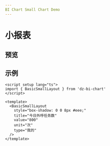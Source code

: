 ```yaml
---
BI Chart Small Chart Demo
---
```


# 小报表

<script setup lang="ts">
import { BasicSmallLayout } from 'dz-bi-chart';
</script>

<style>
.special-small-chart .l-box h3 { margin-top: 0; }
</style>

## 预览

<BasicSmallLayout
style="box-shadow: 0 0 8px #eee;"
title="今日外呼任务数"
value="800"
unit="次"
type="我的"
/>

## 示例

```vue
<script setup lang="ts">
import { BasicSmallLayout } from 'dz-bi-chart'
</script>

<template>
  <BasicSmallLayout
    style="box-shadow: 0 0 8px #eee;"
    title="今日外呼任务数"
    value="800"
    unit="次"
    type="我的"
  />
</template>
```

